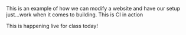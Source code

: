 <p>This is an example of how we can modify a website and have our setup just...work when it comes to building. This is CI in action</p>
<p>This is happening live for class today!</p>
